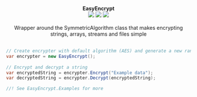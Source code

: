 <p align="center">
  <b>EasyEncrypt</b>
  <br/>
  <img src="https://img.shields.io/badge/License-MIT-green.svg">
  <img src="https://img.shields.io/badge/version-2.2.0.1-green.svg">
  <img src="https://img.shields.io/badge/build-passing-green.svg">
  <br/>
  <br/>
  <a>Wrapper around the SymmetricAlgorithm class that makes encrypting strings, arrays, streams and files simple<a/>
  <br/><br/>
</p>
  
```cs
// Create encrypter with default algorithm (AES) and generate a new random key
var encrypter = new EasyEncrypt();
            
// Encrypt and decrypt a string
var encryptedString = encrypter.Encrypt("Example data");
var decryptedString = encrypter.Decrypt(encryptedString);

//! See EasyEncrypt.Examples for more 
```


